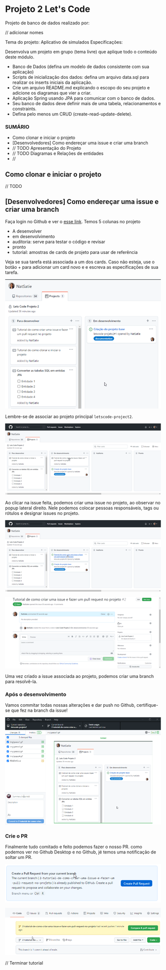 # Projeto 2 Let's Code

Projeto de banco de dados realizado por:

// adicionar nomes

Tema do projeto: Aplicativo de simulados
Especificações:

Desenvolva um projeto em grupo (tema livre) que aplique todo o conteúdo deste módulo.

- Banco de Dados (defina um modelo de dados consistente com sua aplicação)
- Scripts de inicialização dos dados: defina um arquivo data.sql para realizar os inserts iniciais da aplicação.
- Crie um arquivo README.md explicando o escopo do seu projeto e adicione os diagramas que vier a criar.
- Aplicação Spring usando JPA para comunicar com o banco de dados.
- Seu banco de dados deve definir mais de uma tabela, relacionamentos e constraints.
- Defina pelo menos um CRUD (create-read-update-delete).

### SUMÁRIO

- Como clonar e iniciar o projeto
- [Desenvolvedores] Como endereçar uma issue e criar uma branch
- // TODO Apresentação do Projeto
- // TODO Diagramas e Relações de entidades
- // 

## Como clonar e iniciar o projeto

// TODO

## [Desenvolvedores] Como endereçar uma issue e criar uma branch

Faça login no Github e ver o [esse link](https://github.com/users/NatSatie/projects/2). Temos 5 colunas no projeto

- A desenvolver
- em desenvolvimento
- auditoria: serve para testar o código e revisar
- pronto
- tutorial: amostras de cards de projeto para usar de referência

Veja se sua tarefa está associada a um dos cards. Caso não esteja, use o botão + para adicionar um card novo e e escreva as especificações de sua tarefa.

![](https://raw.githubusercontent.com/NatSatie/letscode-projeto2/main/img/passo1.gif)

Lembre-se de associar ao projeto principal `letscode-project2`.

![](https://raw.githubusercontent.com/NatSatie/letscode-projeto2/main/img/passo2.gif)

Ao clicar na issue feita, podemos criar uma issue no projeto, ao observar no popup lateral direito. Nele podemos colocar pessoas responsáveis, tags ou rótulos e designar issues no projeto.

![](https://raw.githubusercontent.com/NatSatie/letscode-projeto2/main/img/passo3.gif)

![](https://raw.githubusercontent.com/NatSatie/letscode-projeto2/main/img/passo4.gif)

Uma vez criado a issue associada ao projeto, podemos criar uma branch para resolvê-la.

### Após o desenvolvimento

Vamos commitar todas nossas alterações e dar push no Github, certifique-se que fez na branch da issue!

![](https://raw.githubusercontent.com/NatSatie/letscode-projeto2/main/img/passo5.gif)

### Crie o PR

Finalmente tudo comitado e feito podemos fazer o nosso PR. como podemos ver no Github Desktop e no Github, jé temos uma notificação de soltar um PR.

![](https://raw.githubusercontent.com/NatSatie/letscode-projeto2/main/img/passo6.png)

![](https://raw.githubusercontent.com/NatSatie/letscode-projeto2/main/img/passo7.png)


// Terminar tutorial